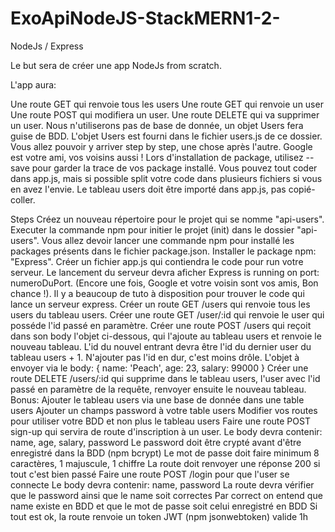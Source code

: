 # ExoApiNodeJS-StackMERN1-2-

NodeJs / Express

Le but sera de créer une app NodeJs from scratch.

L'app aura:

Une route GET qui renvoie tous les users
Une route GET qui renvoie un user
Une route POST qui modifiera un user.
Une route DELETE qui va supprimer un user.
Nous n'utiliserons pas de base de donnée, un objet Users fera guise de BDD. L'objet Users est fourni dans le fichier users.js de ce dossier. Vous allez pouvoir y arriver step by step, une chose après l'autre. Google est votre ami, vos voisins aussi ! Lors d'installation de package, utilisez --save pour garder la trace de vos package installé. Vous pouvez tout coder dans app.js, mais si possible split votre code dans plusieurs fichiers si vous en avez l'envie. Le tableau users doit être importé dans app.js, pas copié-coller.

Steps
Créez un nouveau répertoire pour le projet qui se nomme "api-users".
Executer la commande npm pour initier le projet (init) dans le dossier "api-users".
Vous allez devoir lancer une commande npm pour installé les packages présents dans le fichier package.json.
Installer le package npm: "Express".
Créer un fichier app.js qui contiendra le code pour run votre serveur.
Le lancement du serveur devra aficher Express is running on port: numeroDuPort. (Encore une fois, Google et votre voisin sont vos amis, Bon chance !). Il y a beaucoup de tuto à disposition pour trouver le code qui lance un serveur express.
Créer un route GET /users qui renvoie tous les users du tableau users.
Créer une route GET /user/:id qui renvoie le user qui posséde l'id passé en paramètre.
Créer une route POST /users qui reçoit dans son body l'objet ci-dessous, qui l'ajoute au tableau users et renvoie le nouveau tableau. L'id du nouvel entrant devra être l'id du dernier user du tableau users + 1. N'ajouter pas l'id en dur, c'est moins drôle. L'objet à envoyer via le body: { name: 'Peach', age: 23, salary: 99000 }
Créer une route DELETE /users/:id qui supprime dans le tableau users, l'user avec l'id passé en paramètre de la requête, renvoyer ensuite le nouveau tableau.
Bonus:
Ajouter le tableau users via une base de donnée dans une table users
Ajouter un champs password à votre table users
Modifier vos routes pour utiliser votre BDD et non plus le tableau users
Faire une route POST sign-up qui servira de route d'inscription à un user. Le body devra contenir: name, age, salary, password Le password doit être crypté avant d'être enregistré dans la BDD (npm bcrypt) Le mot de passe doit faire minimum 8 caractères, 1 majuscule, 1 chiffre La route doit renvoyer une réponse 200 si tout c'est bien passé
Faire une route POST /login pour que l'user se connecte Le body devra contenir: name, password La route devra vérifier que le password ainsi que le name soit correctes Par correct on entend que name existe en BDD et que le mot de passe soit celui enregistré en BDD Si tout est ok, la route renvoie un token JWT (npm jsonwebtoken) valide 1h
